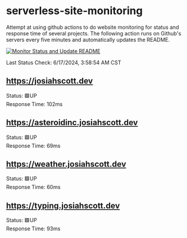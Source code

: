 # serverless-site-monitoring
Attempt at using github actions to do website monitoring for status and response time of several projects. The following action runs on Github's servers every five minutes and automatically updates the README.  

[![Monitor Status and Update README](https://github.com/JosiahSco/serverless-site-monitoring/actions/workflows/monitor.yaml/badge.svg)](https://github.com/JosiahSco/serverless-site-monitoring/actions/workflows/monitor.yaml)

Last Status Check: 6/17/2024, 3:58:54 AM CST

## https://josiahscott.dev
Status: 🟩UP  
Response Time: 102ms

## https://asteroidinc.josiahscott.dev
Status: 🟩UP  
Response Time: 69ms

## https://weather.josiahscott.dev
Status: 🟩UP  
Response Time: 60ms

## https://typing.josiahscott.dev
Status: 🟩UP  
Response Time: 93ms

